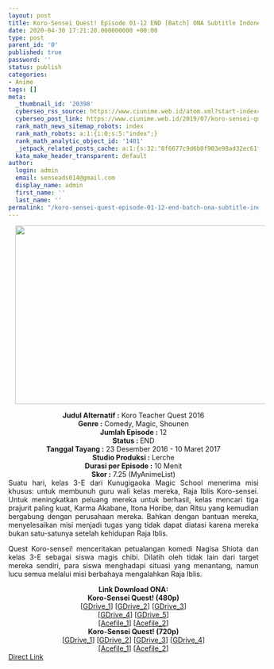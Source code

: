 ```yaml
---
layout: post
title: Koro-Sensei Quest! Episode 01-12 END [Batch] ONA Subtitle Indonesia
date: 2020-04-30 17:21:20.000000000 +00:00
type: post
parent_id: '0'
published: true
password: ''
status: publish
categories:
- Anime
tags: []
meta:
  _thumbnail_id: '20398'
  cyberseo_rss_source: https://www.ciunime.web.id/atom.xml?start-index=1501&max-results=150
  cyberseo_post_link: https://www.ciunime.web.id/2019/07/koro-sensei-quest-episode-01-12-end.html
  rank_math_news_sitemap_robots: index
  rank_math_robots: a:1:{i:0;s:5:"index";}
  rank_math_analytic_object_id: '1401'
  _jetpack_related_posts_cache: a:1:{s:32:"8f6677c9d6b0f903e98ad32ec61f8deb";a:2:{s:7:"expires";i:1654622133;s:7:"payload";a:0:{}}}
  kata_make_header_transparent: default
author:
  login: admin
  email: senseads014@gmail.com
  display_name: admin
  first_name: ''
  last_name: ''
permalink: "/koro-sensei-quest-episode-01-12-end-batch-ona-subtitle-indonesia/"
---
```

<div class="separator" style="clear: both; text-align: center;"><a href="https://1.bp.blogspot.com/-dBQTxo5l2OA/XSGysAhNJVI/AAAAAAAAbLE/F59itNAaw8AptPCOMAEdWa2OWaKi_X-egCLcBGAs/s1600/Koro-Sensei%2BQuest%2521.jpg" imageanchor="1" style="margin-left: 1em; margin-right: 1em;"><img border="0" data-original-height="720" data-original-width="1280" height="360" src="{{ site.baseurl }}/assets/2020/04/Koro-Sensei%2BQuest%2521.jpg" width="640" /></a></div>
<p>
<div style="text-align: center;"><b>Judul</b><b><b> Alternatif</b> :</b> Koro Teacher Quest 2016</div>
<div style="text-align: center;"><b><b>Genre :</b></b> Comedy, Magic, Shounen</div>
<div style="text-align: center;"><b>Jumlah Episode :</b> 12<br /><b>Status :&nbsp;</b>END<br /><b>Tanggal Tayang :</b> 23 Desember 2016 - 10 Maret 2017<br /><b>Studio Produksi :</b> Lerche<br /><b>Durasi per Episode :</b> 10 Menit</div>
<div style="text-align: center;"><b>Skor :</b> 7.25 (MyAnimeList)</div>
<div style="text-align: center;"></div>
<div style="text-align: justify;">Suatu hari, kelas 3-E dari Kunugigaoka Magic School menerima misi khusus: untuk membunuh guru wali kelas mereka, Raja Iblis Koro-sensei. Untuk meningkatkan peluang mereka untuk berhasil, kelas mencari tiga prajurit paling kuat, Karma Akabane, Itona Horibe, dan Ritsu yang kemudian bergabung dengan perusahaan mereka. Bahkan dengan bantuan mereka, menyelesaikan misi menjadi tugas yang tidak dapat diatasi karena mereka bukan satu-satunya setelah kehidupan Raja Iblis.</p>
<p>Quest Koro-sensei! menceritakan petualangan komedi Nagisa Shiota dan kelas 3-E sebagai siswa magis chibi. Dilatih oleh tidak lain dari target mereka sendiri, para siswa menghadapi situasi yang menantang, namun lucu semua melalui misi berbahaya mengalahkan Raja Iblis.</p></div>
<div style="text-align: justify;"></div>
<div style="text-align: justify;"></div>
<div style="text-align: center;"><b>Link Download ONA:</b></div>
<div style="text-align: center;"><b>Koro-Sensei Quest! (480p)</b></div>
<div style="text-align: center;">[<a href="https://drive.google.com/uc?id=1ez1iKPXN6zfAZwv7L_FrNN20UgtuHBgt" target="_blank" rel="noopener">GDrive_1</a>] [<a href="https://drive.google.com/uc?id=10_nWGLu0u52d89CBlihV2qfGwQEbke8N" target="_blank" rel="noopener">GDrive_2</a>] [<a href="https://drive.google.com/uc?export=download&amp;id=1HF8dfBeC3dttS6S_URBGDu5P2uaBFs6Y" target="_blank" rel="noopener">GDrive_3</a>]<br />[<a href="https://drive.google.com/uc?export=download&amp;id=1a-lxUlSu0y7aBmwFYaBy6QuVT7Io7luD" target="_blank" rel="noopener">GDrive_4</a>] [<a href="https://drive.google.com/uc?export=download&amp;id=1CLBFx_0bdloxzpbZDRH042BxGWVZm8P5" target="_blank" rel="noopener">GDrive_5</a>]<br />[<a href="https://acefile.co/f/11300124/kusonime-koro-quest-480p-rar" target="_blank" rel="noopener">Acefile_1</a>] [<a href="https://acefile.co/f/11903691/wibudesu-com-koro-quest-480p-zip" target="_blank" rel="noopener">Acefile_2</a>]</div>
<div style="text-align: center;"><b>Koro-Sensei Quest! (720p)</b><br />[<a href="https://drive.google.com/uc?id=1Jw-TTQ4ByOVz0zv0jGrIYULt44lSTtn3" target="_blank" rel="noopener">GDrive_1</a>] [<a href="https://drive.google.com/uc?export=download&amp;id=1puFnGlAUXhCvcf_1X5VDO1zuAk5W0tCg" target="_blank" rel="noopener">GDrive_2</a>] [<a href="https://drive.google.com/uc?export=download&amp;id=1Ku4wC2AIHuuTLuEeHd_P3wHNk4h2sJ0c" target="_blank" rel="noopener">GDrive_3</a>] [<a href="https://drive.google.com/uc?export=download&amp;id=1FZ6IvcDe74sAKXZfbK3S5BRH8aQgI0UO" target="_blank" rel="noopener">GDrive_4</a>]<br />[<a href="https://acefile.co/f/11300128/kusonime-koro-quest-720p-rar" target="_blank" rel="noopener">Acefile_1</a>] [<a href="https://acefile.co/f/11903694/wibudesu-com-koro-quest-720p-zip" target="_blank" rel="noopener">Acefile_2</a>]</div>
<link rel="stylesheet" href="https://cdnjs.cloudflare.com/ajax/libs/font-awesome/4.7.0/css/font-awesome.min.css" />
<div class="divbtn"> <a href="https://handymansurrender.com/fihup8buzv?key=94550f7ce39444073321dde3b8782f97" class="btn"><i class="fa fa-download"></i> Direct Link</a> </div>
